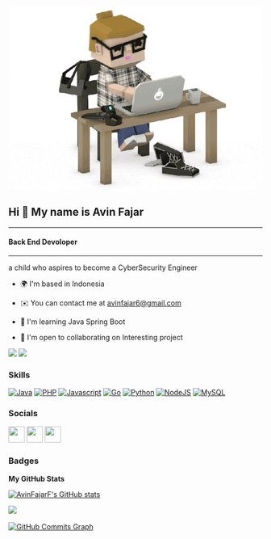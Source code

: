 <img src="https://github.com/AvinFajarF/AvinFajarF/blob/main/7SvE.gif">
<h2>Hi 👋 My name is Avin Fajar</h2>

____________________________

<h4>Back End Devoloper</h4>

--------

a child who aspires to become a CyberSecurity Engineer

* 🌍  I'm based in Indonesia

* ✉️  You can contact me at [avinfajar6@gmail.com](mailto:avinfajar6@gmail.com)

* 🧠  I'm learning Java Spring Boot

* 🤝  I'm open to collaborating on Interesting project

<a href="https://www.twitter.com/Avin Fajar" target="_blank" rel="noreferrer"><img src="https://img.shields.io/twitter/follow/Avin Fajar?logo=twitter&style=for-the-badge&color=0891b2&labelColor=1c1917"/></a>
<a href="https://www.github.com/AvinFajarF" target="_blank" rel="noreferrer"><img src="https://img.shields.io/github/followers/AvinFajarF?logo=github&style=for-the-badge&color=0891b2&labelColor=1c1917" /></a>

### Skills

<p align="left">

<a href="https://www.oracle.com/java/" target="_blank" rel="noreferrer"><img src="https://raw.githubusercontent.com/danielcranney/readme-generator/main/public/icons/skills/java-colored.svg" width="36" height="36" alt="Java" /></a> <a href="https://www.php.net/" target="_blank" rel="noreferrer"><img src="https://raw.githubusercontent.com/danielcranney/readme-generator/main/public/icons/skills/php-colored.svg" width="36" height="36" alt="PHP" /></a> <a href="https://developer.mozilla.org/en-US/docs/Web/JavaScript" target="_blank" rel="noreferrer"><img src="https://raw.githubusercontent.com/danielcranney/readme-generator/main/public/icons/skills/javascript-colored.svg" width="36" height="36" alt="Javascript" /></a> <a href="https://go.dev/doc/" target="_blank" rel="noreferrer"><img src="https://raw.githubusercontent.com/danielcranney/readme-generator/main/public/icons/skills/go-colored.svg" width="36" height="36" alt="Go" /></a> <a href="https://www.python.org/" target="_blank" rel="noreferrer"><img src="https://raw.githubusercontent.com/danielcranney/readme-generator/main/public/icons/skills/python-colored.svg" width="36" height="36" alt="Python" /></a> <a href="https://nodejs.org/en/" target="_blank" rel="noreferrer"><img src="https://raw.githubusercontent.com/danielcranney/readme-generator/main/public/icons/skills/nodejs-colored.svg" width="36" height="36" alt="NodeJS" /></a> <a href="https://www.mysql.com/" target="_blank" rel="noreferrer"><img src="https://raw.githubusercontent.com/danielcranney/readme-generator/main/public/icons/skills/mysql-colored.svg" width="36" height="36" alt="MySQL" /></a>

</p>

### Socials

<p align="left"> <a href="https://discord.com/users/Aexon" target="_blank" rel="noreferrer"><img src="https://raw.githubusercontent.com/danielcranney/readme-generator/main/public/icons/socials/discord.svg" width="32" height="32" /></a> <a href="https://www.github.com/AvinFajarF" target="_blank" rel="noreferrer"><img src="https://raw.githubusercontent.com/danielcranney/readme-generator/main/public/icons/socials/github.svg" width="32" height="32" /></a> <a href="https://www.twitter.com/Avin Fajar" target="_blank" rel="noreferrer"><img src="https://raw.githubusercontent.com/danielcranney/readme-generator/main/public/icons/socials/twitter.svg" width="32" height="32" /></a></p>

### Badges

<b>My GitHub Stats</b>

<a href="http://www.github.com/AvinFajarF"><img src="https://github-readme-stats.vercel.app/api?username=AvinFajarF&show_icons=true&hide=&count_private=true&title_color=0891b2&text_color=ffffff&icon_color=0891b2&bg_color=1c1917&hide_border=true&show_icons=true" alt="AvinFajarF's GitHub stats" /></a>

<a href="http://www.github.com/AvinFajarF"><img src="https://github-readme-streak-stats.herokuapp.com/?user=AvinFajarF&stroke=ffffff&background=1c1917&ring=0891b2&fire=0891b2&currStreakNum=ffffff&currStreakLabel=0891b2&sideNums=ffffff&sideLabels=ffffff&dates=ffffff&hide_border=true" /></a>

<a href="http://www.github.com/AvinFajarF"><img src="https://activity-graph.herokuapp.com/graph?username=AvinFajarF&bg_color=1c1917&color=ffffff&line=0891b2&point=ffffff&area_color=1c1917&area=true&hide_border=true&custom_title=GitHub%20Commits%20Graph" alt="GitHub Commits Graph" /></a>
